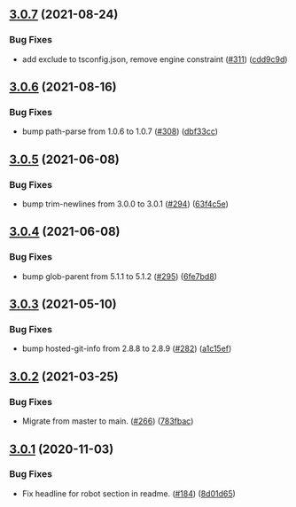 ## [3.0.7](https://github.com/thenativeweb/partof/compare/3.0.6...3.0.7) (2021-08-24)


### Bug Fixes

* add exclude to tsconfig.json, remove engine constraint ([#311](https://github.com/thenativeweb/partof/issues/311)) ([cdd9c9d](https://github.com/thenativeweb/partof/commit/cdd9c9d3ed24d7b3768aeefa36442989735edf45))

## [3.0.6](https://github.com/thenativeweb/partof/compare/3.0.5...3.0.6) (2021-08-16)


### Bug Fixes

* bump path-parse from 1.0.6 to 1.0.7 ([#308](https://github.com/thenativeweb/partof/issues/308)) ([dbf33cc](https://github.com/thenativeweb/partof/commit/dbf33ccee8c18f3ee01b35923f2ac67704cc1236))

## [3.0.5](https://github.com/thenativeweb/partof/compare/3.0.4...3.0.5) (2021-06-08)


### Bug Fixes

* bump trim-newlines from 3.0.0 to 3.0.1 ([#294](https://github.com/thenativeweb/partof/issues/294)) ([63f4c5e](https://github.com/thenativeweb/partof/commit/63f4c5eb8af160c696f0c2faff2b82cc37dafbe8))

## [3.0.4](https://github.com/thenativeweb/partof/compare/3.0.3...3.0.4) (2021-06-08)


### Bug Fixes

* bump glob-parent from 5.1.1 to 5.1.2 ([#295](https://github.com/thenativeweb/partof/issues/295)) ([6fe7bd8](https://github.com/thenativeweb/partof/commit/6fe7bd834404f270ce7f8b9dd58542a50e037995))

## [3.0.3](https://github.com/thenativeweb/partof/compare/3.0.2...3.0.3) (2021-05-10)


### Bug Fixes

* bump hosted-git-info from 2.8.8 to 2.8.9 ([#282](https://github.com/thenativeweb/partof/issues/282)) ([a1c15ef](https://github.com/thenativeweb/partof/commit/a1c15ef0534ec751c7c66ee70e6b3d0cc8f9f35e))

## [3.0.2](https://github.com/thenativeweb/partof/compare/3.0.1...3.0.2) (2021-03-25)


### Bug Fixes

* Migrate from master to main. ([#266](https://github.com/thenativeweb/partof/issues/266)) ([783fbac](https://github.com/thenativeweb/partof/commit/783fbac72396b1ad54295d99a927ff13d0ac5729))

## [3.0.1](https://github.com/thenativeweb/partof/compare/3.0.0...3.0.1) (2020-11-03)


### Bug Fixes

* Fix headline for robot section in readme. ([#184](https://github.com/thenativeweb/partof/issues/184)) ([8d01d65](https://github.com/thenativeweb/partof/commit/8d01d65b1ff707fb183f008d7c5da26cca438b08))
